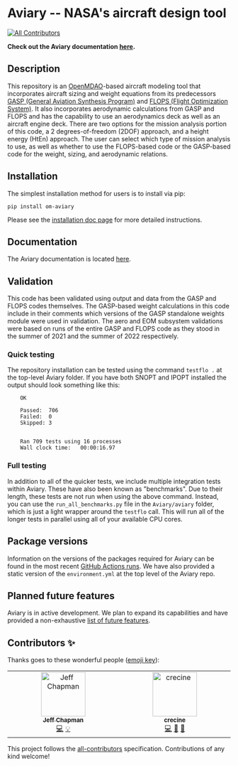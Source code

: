 # Aviary -- NASA's aircraft design tool
<!-- ALL-CONTRIBUTORS-BADGE:START - Do not remove or modify this section -->
[![All Contributors](https://img.shields.io/badge/all_contributors-2-orange.svg?style=flat-square)](#contributors-)
<!-- ALL-CONTRIBUTORS-BADGE:END -->

**Check out the Aviary documentation [here](https://openmdao.github.io/Aviary/intro.html).**

## Description

This repository is an [OpenMDAO](https://openmdao.org/)-based aircraft modeling tool that incorporates aircraft sizing and weight equations from its predecessors [GASP (General Aviation Synthesis Program)](https://ntrs.nasa.gov/api/citations/19810010563/downloads/19810010563.pdf) and [FLOPS (Flight Optimization System)](https://software.nasa.gov/software/LAR-18934-1).
It also incorporates aerodynamic calculations from GASP and FLOPS and has the capability to use an aerodynamics deck as well as an aircraft engine deck.
There are two options for the mission analysis portion of this code, a 2 degrees-of-freedom (2DOF) approach, and a height energy (HtEn) approach.
The user can select which type of mission analysis to use, as well as whether to use the FLOPS-based code or the GASP-based code for the weight, sizing, and aerodynamic relations.

## Installation

The simplest installation method for users is to install via pip:

    pip install om-aviary

Please see the [installation doc page](https://openmdao.github.io/Aviary/getting_started/installation.html) for more detailed instructions.

## Documentation

The Aviary documentation is located [here](https://openmdao.github.io/Aviary/intro.html).

## Validation

This code has been validated using output and data from the GASP and FLOPS codes themselves. The GASP-based weight calculations in this code include in their comments which versions of the GASP standalone weights module were used in validation. The aero and EOM subsystem validations were based on runs of the entire GASP and FLOPS code as they stood in the summer of 2021 and the summer of 2022 respectively.

### Quick testing

The repository installation can be tested using the command ``testflo .`` at the top-level Aviary folder. If you have both SNOPT and IPOPT installed the output should look something like this:

        OK

        Passed:  706
        Failed:  0
        Skipped: 3


        Ran 709 tests using 16 processes
        Wall clock time:   00:00:16.97

### Full testing

In addition to all of the quicker tests, we include multiple integration tests within Aviary.
These have also been known as "benchmarks".
Due to their length, these tests are not run when using the above command.
Instead, you can use the `run_all_benchmarks.py` file in the `Aviary/aviary` folder, which is just a light wrapper around the `testflo` call.
This will run all of the longer tests in parallel using all of your available CPU cores.

## Package versions

Information on the versions of the packages required for Aviary can be found in the most recent [GitHub Actions runs](https://github.com/OpenMDAO/Aviary/actions).
We have also provided a static version of the `environment.yml` at the top level of the Aviary repo.

## Planned future features

Aviary is in active development.
We plan to expand its capabilities and have provided a non-exhaustive [list of future features](https://openmdao.github.io/Aviary/misc_resources/planned_future_features.html).

## Contributors ✨

Thanks goes to these wonderful people ([emoji key](https://allcontributors.org/docs/en/emoji-key)):

<!-- ALL-CONTRIBUTORS-LIST:START - Do not remove or modify this section -->
<!-- prettier-ignore-start -->
<!-- markdownlint-disable -->
<table>
  <tbody>
    <tr>
      <td align="center" valign="top" width="14.28%"><a href="https://github.com/chapman178"><img src="https://avatars.githubusercontent.com/u/2847218?v=4?s=100" width="100px;" alt="Jeff Chapman"/><br /><sub><b>Jeff Chapman</b></sub></a><br /><a href="https://github.com/OpenMDAO/Aviary/commits?author=chapman178" title="Code">💻</a> <a href="#example-chapman178" title="Examples">💡</a></td>
      <td align="center" valign="top" width="14.28%"><a href="https://github.com/crecine"><img src="https://avatars.githubusercontent.com/u/51181861?v=4?s=100" width="100px;" alt="crecine"/><br /><sub><b>crecine</b></sub></a><br /><a href="https://github.com/OpenMDAO/Aviary/commits?author=crecine" title="Code">💻</a> <a href="#data-crecine" title="Data">🔣</a> <a href="https://github.com/OpenMDAO/Aviary/pulls?q=is%3Apr+reviewed-by%3Acrecine" title="Reviewed Pull Requests">👀</a></td>
    </tr>
  </tbody>
</table>

<!-- markdownlint-restore -->
<!-- prettier-ignore-end -->

<!-- ALL-CONTRIBUTORS-LIST:END -->

This project follows the [all-contributors](https://github.com/all-contributors/all-contributors) specification. Contributions of any kind welcome!
